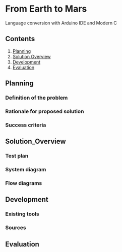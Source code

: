 From Earth to Mars
====

Language conversion with Arduino IDE and Modern C

Contents
----
  1. [Planning](#planning)
  2. [Solution Overview](#solution_overview)
  3. [Development](#development)
  4. [Evaluation](#evaluation)
  
  
Planning
---
### Definition of the problem

### Rationale for proposed solution

### Success criteria

Solution_Overview
---
### Test plan

### System diagram

### Flow diagrams

Development
----
### Existing tools

### Sources

Evaluation
----
